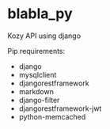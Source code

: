 # blabla_py

Kozy API using django

Pip requirements:
- django
- mysqlclient
- djangorestframework
- markdown
- django-filter
- djangorestframework-jwt
- python-memcached